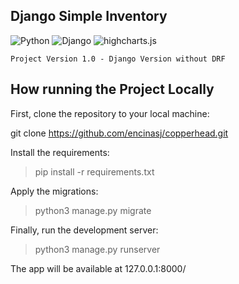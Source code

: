 ## **Django Simple Inventory**

![Python](http://www.spsstools.net/static/img/python-icon1.png "Python")  ![Django](https://cdn.iconscout.com/icon/free/png-128/django-13-1175187.png "Django") ![highcharts.js](https://www.highcharts.com/media/templates/highsoft_2015/images/logo.svg "highcharts.js")

`Project Version 1.0 - Django Version without DRF `


## How  running the Project Locally

First, clone the repository to your local machine:

git clone https://github.com/encinasj/copperhead.git

Install the requirements:

> pip install -r requirements.txt

Apply the migrations:

> python3 manage.py migrate

Finally, run the development server:

> python3 manage.py runserver

The app will be available at 127.0.0.1:8000/

